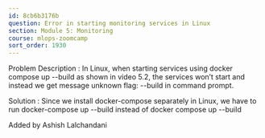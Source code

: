 ```yaml
---
id: 8cb6b3176b
question: Error in starting monitoring services in Linux
section: Module 5: Monitoring
course: mlops-zoomcamp
sort_order: 1930
---
```


Problem Description : In Linux, when starting services using docker compose up --build  as shown in video 5.2, the services won’t start and instead we get message unknown flag: --build in command prompt.

Solution : Since we install docker-compose separately in Linux, we have to run docker-compose up --build instead of docker compose up --build

Added by Ashish Lalchandani


